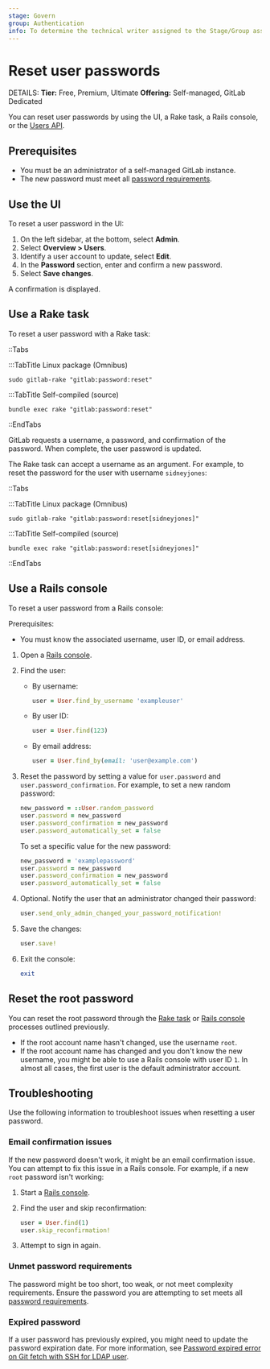 ```yaml
---
stage: Govern
group: Authentication
info: To determine the technical writer assigned to the Stage/Group associated with this page, see https://handbook.gitlab.com/handbook/product/ux/technical-writing/#assignments
---
```


# Reset user passwords

DETAILS:
**Tier:** Free, Premium, Ultimate
**Offering:** Self-managed, GitLab Dedicated

You can reset user passwords by using the UI, a Rake task, a Rails console, or the
[Users API](../api/users.md#modify-a-user).

## Prerequisites

- You must be an administrator of a self-managed GitLab instance.
- The new password must meet all [password requirements](../user/profile/user_passwords.md#password-requirements).

## Use the UI

To reset a user password in the UI:

1. On the left sidebar, at the bottom, select **Admin**.
1. Select **Overview > Users**.
1. Identify a user account to update, select **Edit**.
1. In the **Password** section, enter and confirm a new password.
1. Select **Save changes**.

A confirmation is displayed.

## Use a Rake task

To reset a user password with a Rake task:

::Tabs

:::TabTitle Linux package (Omnibus)

```shell
sudo gitlab-rake "gitlab:password:reset"
```

:::TabTitle Self-compiled (source)

```shell
bundle exec rake "gitlab:password:reset"
```

::EndTabs

GitLab requests a username, a password, and confirmation of the password. When complete, the user password is updated.

The Rake task can accept a username as an argument. For example, to reset the password for the user with username
`sidneyjones`:

::Tabs

:::TabTitle Linux package (Omnibus)

  ```shell
  sudo gitlab-rake "gitlab:password:reset[sidneyjones]"
  ```

:::TabTitle Self-compiled (source)

  ```shell
  bundle exec rake "gitlab:password:reset[sidneyjones]"
  ```

::EndTabs

## Use a Rails console

To reset a user password from a Rails console:

Prerequisites:

- You must know the associated username, user ID, or email address.

1. Open a [Rails console](../administration/operations/rails_console.md).
1. Find the user:

   - By username:

     ```ruby
     user = User.find_by_username 'exampleuser'
     ```

   - By user ID:

     ```ruby
     user = User.find(123)
     ```

   - By email address:

     ```ruby
     user = User.find_by(email: 'user@example.com')
     ```

1. Reset the password by setting a value for `user.password` and `user.password_confirmation`. For example, to set a new random
   password:

   ```ruby
   new_password = ::User.random_password
   user.password = new_password
   user.password_confirmation = new_password
   user.password_automatically_set = false
   ```

   To set a specific value for the new password:

   ```ruby
   new_password = 'examplepassword'
   user.password = new_password
   user.password_confirmation = new_password
   user.password_automatically_set = false
   ```

1. Optional. Notify the user that an administrator changed their password:

   ```ruby
   user.send_only_admin_changed_your_password_notification!
   ```

1. Save the changes:

   ```ruby
   user.save!
   ```

1. Exit the console:

   ```ruby
   exit
   ```

## Reset the root password

You can reset the root password through the [Rake task](#use-a-rake-task) or [Rails console](#use-a-rails-console) processes outlined previously.

- If the root account name hasn't changed, use the username `root`.
- If the root account name has changed and you don't know the new username,
  you might be able to use a Rails console with user ID `1`. In almost all
  cases, the first user is the default administrator account.

## Troubleshooting

Use the following information to troubleshoot issues when resetting a
user password.

### Email confirmation issues

If the new password doesn't work, it might be an email confirmation issue. You can
attempt to fix this issue in a Rails console. For example, if a new `root` password isn't working:

1. Start a [Rails console](../administration/operations/rails_console.md).
1. Find the user and skip reconfirmation:

   ```ruby
   user = User.find(1)
   user.skip_reconfirmation!
   ```

1. Attempt to sign in again.

### Unmet password requirements

The password might be too short, too weak, or not meet complexity
requirements. Ensure the password you are attempting to set meets all
[password requirements](../user/profile/user_passwords.md#password-requirements).

### Expired password

If a user password has previously expired, you might need to update the password expiration date. For more information, see [Password expired error on Git fetch with SSH for LDAP user](../topics/git/troubleshooting_git.md#password-expired-error-on-git-fetch-with-ssh-for-ldap-user).
